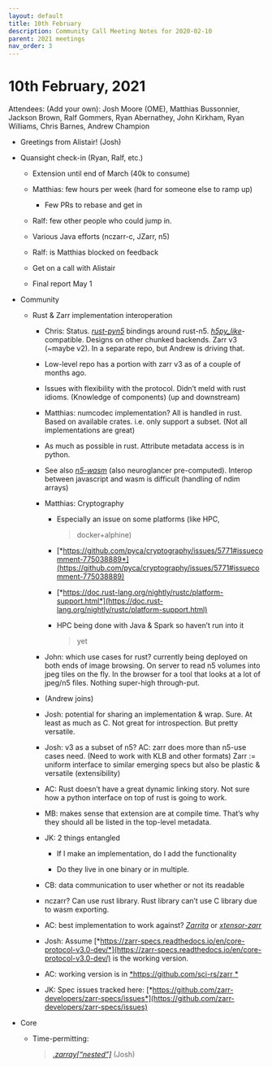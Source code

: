 ```yaml
---
layout: default
title: 10th February
description: Community Call Meeting Notes for 2020-02-10
parent: 2021 meetings
nav_order: 3
---
```


# 10th February, 2021

Attendees: (Add your own): Josh Moore (OME), Matthias Bussonnier,
Jackson Brown, Ralf Gommers, Ryan Abernathey, John Kirkham, Ryan
Williams, Chris Barnes, Andrew Champion

-   Greetings from Alistair! (Josh)

-   Quansight check-in (Ryan, Ralf, etc.)

    -   Extension until end of March (40k to consume)

    -   Matthias: few hours per week (hard for someone else to ramp up)

        -   Few PRs to rebase and get in

    -   Ralf: few other people who could jump in.

    -   Various Java efforts (nczarr-c, JZarr, n5)

    -   Ralf: is Matthias blocked on feedback

    -   Get on a call with Alistair

    -   Final report May 1

-   Community

    -   Rust & Zarr implementation interoperation

        -   Chris: Status.
            [*rust-pyn5*](https://github.com/pattonw/rust-pyn5) bindings
            around rust-n5.
            [*h5py_like*](https://github.com/clbarnes/h5py_like)-compatible.
            Designs on other chunked backends. Zarr v3 (\~maybe v2). In
            a separate repo, but Andrew is driving that.

        -   Low-level repo has a portion with zarr v3 as of a couple of
            months ago.

        -   Issues with flexibility with the protocol. Didn’t meld with
            rust idioms. (Knowledge of components) (up and downstream)

        -   Matthias: numcodec implementation? All is handled in rust.
            Based on available crates. i.e. only support a subset. (Not
            all implementations are great)

        -   As much as possible in rust. Attribute metadata access is in
            python.

        -   See also [*n5-wasm*](https://github.com/aschampion/n5-wasm)
            (also neuroglancer pre-computed). Interop between javascript
            and wasm is difficult (handling of ndim arrays)

        -   Matthias: Cryptography

            -   Especially an issue on some platforms (like HPC,
                > docker+alphine)

            -   [*https://github.com/pyca/cryptography/issues/5771#issuecomment-775038889*](https://github.com/pyca/cryptography/issues/5771#issuecomment-775038889)

            -   [*https://doc.rust-lang.org/nightly/rustc/platform-support.html*](https://doc.rust-lang.org/nightly/rustc/platform-support.html)

            -   HPC being done with Java & Spark so haven’t run into it
                > yet

        -   John: which use cases for rust? currently being deployed on
            both ends of image browsing. On server to read n5 volumes
            into jpeg tiles on the fly. In the browser for a tool that
            looks at a lot of jpeg/n5 files. Nothing super-high
            through-put.

        -   (Andrew joins)

        -   Josh: potential for sharing an implementation & wrap. Sure.
            At least as much as C. Not great for introspection. But
            pretty versatile.

        -   Josh: v3 as a subset of n5? AC: zarr does more than n5-use
            cases need. (Need to work with KLB and other formats) Zarr
            := uniform interface to similar emerging specs but also be
            plastic & versatile (extensibility)

        -   AC: Rust doesn’t have a great dynamic linking story. Not
            sure how a python interface on top of rust is going to work.

        -   MB: makes sense that extension are at compile time. That’s
            why they should all be listed in the top-level metadata.

        -   JK: 2 things entangled

            -   If I make an implementation, do I add the functionality

            -   Do they live in one binary or in multiple.

        -   CB: data communication to user whether or not its readable

        -   nczarr? Can use rust library. Rust library can’t use C
            library due to wasm exporting.

        -   AC: best implementation to work against?
            [*Zarrita*](https://github.com/alimanfoo/zarrita) or
            [*xtensor-zarr*](https://github.com/xtensor-stack/xtensor-zarr)

        -   Josh: Assume
            [*https://zarr-specs.readthedocs.io/en/core-protocol-v3.0-dev/*](https://zarr-specs.readthedocs.io/en/core-protocol-v3.0-dev/)
            is the working version.

        -   AC: working version is in [*https://github.com/sci-rs/zarr
            *](https://github.com/sci-rs/zarr)

        -   JK: Spec issues tracked here:
            [*https://github.com/zarr-developers/zarr-specs/issues*](https://github.com/zarr-developers/zarr-specs/issues)

-   Core

    -   Time-permitting:
        > [*.zarray\[“nested”\]*](https://gitter.im/zarr-developers/community?at=601d471fc83ec358be27944f)
        > (Josh)

